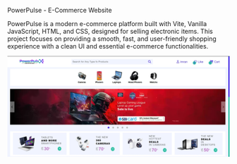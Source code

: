 PowerPulse - E-Commerce Website

PowerPulse is a modern e-commerce platform built with Vite, Vanilla JavaScript, HTML, and CSS, designed for selling electronic items. This project focuses on providing a smooth, fast, and user-friendly shopping experience with a clean UI and essential e-commerce functionalities.


![image alt](public/assets/PowerPuls.webp)
